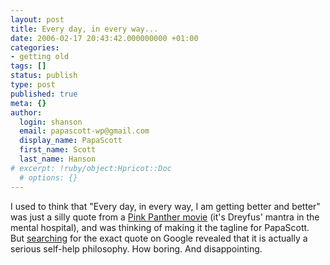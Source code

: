 ```yaml
---
layout: post
title: Every day, in every way...
date: 2006-02-17 20:43:42.000000000 +01:00
categories:
- getting old
tags: []
status: publish
type: post
published: true
meta: {}
author:
  login: shanson
  email: papascott-wp@gmail.com
  display_name: PapaScott
  first_name: Scott
  last_name: Hanson
# excerpt: !ruby/object:Hpricot::Doc
  # options: {}
---
```

<p>I used to think that "Every day, in every way, I am getting better and better" was just a silly quote from a <a href="http://www.imdb.com/title/tt0075066/" title="The Pink Panther Strikes Again (1976)">Pink Panther movie</a> (it's Dreyfus' mantra in the mental hospital), and was thinking of making it the tagline for PapaScott. But <a href="http://www.google.com/search?q=%22Every+day%2C+in+every+way%2C+I+am+getting+better+and+better.%22" title="Every day, in every way, I am getting better and better. - Google Search">searching</a> for the exact quote on Google revealed that it is actually a serious self-help philosophy. How boring. And disappointing. </p>
